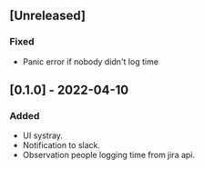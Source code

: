 ## [Unreleased]
### Fixed
- Panic error if nobody didn't log time

## [0.1.0] - 2022-04-10
### Added
- UI systray.
- Notification to slack.
- Observation people logging time from jira api.
